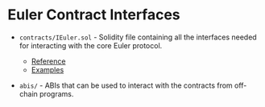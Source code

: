 # Euler Contract Interfaces

* `contracts/IEuler.sol` - Solidity file containing all the interfaces needed for interacting with the core Euler protocol.
  * [Reference](https://docs.euler.xyz/developers/contract-reference)
  * [Examples](https://docs.euler.xyz/developers/integration-guide)

* `abis/` - ABIs that can be used to interact with the contracts from off-chain programs.
